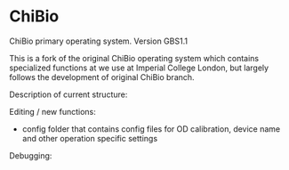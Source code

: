 # ChiBio
ChiBio primary operating system.
Version GBS1.1

This is a fork of the original ChiBio operating system which contains specialized functions at we use at Imperial College London, but largely follows the development of original ChiBio branch.

Description of current structure:

Editing  / new functions:
- config folder that contains config files for OD calibration, device name and other operation specific settings

Debugging:
